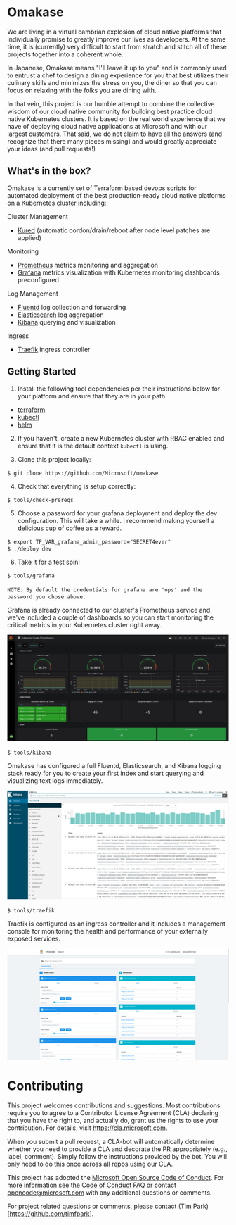 # Omakase

We are living in a virtual cambrian explosion of cloud native platforms that individually promise to greatly improve our lives as developers. At the same time, it is (currently) very difficult to start from stratch and stitch all of these projects together into a coherent whole.

In Japanese, Omakase means "I'll leave it up to you" and is commonly used to entrust a chef to design a dining experience for you that best utilizes their culinary skills and minimizes the stress on you, the diner so that you can focus on relaxing with the folks you are dining with.

In that vein, this project is our humble attempt to combine the collective wisdom of our cloud native community for building best practice cloud native Kubernetes clusters. It is based on the real world experience that we have of deploying cloud native applications at Microsoft and with our largest customers. That said, we do not claim to have all the answers (and recognize that there many pieces missing) and would greatly appreciate your ideas (and pull requests!)

## What's in the box?

Omakase is a currently set of Terraform based devops scripts for automated deployment of the best production-ready cloud native platforms on a Kubernetes cluster including:

Cluster Management

-   [Kured](https://github.com/weaveworks/kured) (automatic cordon/drain/reboot after node level patches are applied)

Monitoring

-   [Prometheus](https://prometheus.io/) metrics monitoring and aggregation
-   [Grafana](https://grafana.com/) metrics visualization with Kubernetes monitoring dashboards preconfigured

Log Management

-   [Fluentd](https://www.fluentd.org/) log collection and forwarding
-   [Elasticsearch](https://www.elastic.co/) log aggregation
-   [Kibana](https://www.elastic.co/products/kibana) querying and visualization

Ingress

-   [Traefik](https://traefik.io/) ingress controller

## Getting Started

1. Install the following tool dependencies per their instructions below for your platform and ensure that they are in your path.

-   [terraform](https://www.terraform.io/intro/getting-started/install.html)
-   [kubectl](https://kubernetes.io/docs/tasks/tools/install-kubectl/)
-   [helm](https://helm.sh/)

2. If you haven't, create a new Kubernetes cluster with RBAC enabled and ensure that it is the default context `kubectl` is using.

3. Clone this project locally:

```
$ git clone https://github.com/Microsoft/omakase
```

4. Check that everything is setup correctly:

```
$ tools/check-prereqs
```

5. Choose a password for your grafana deployment and deploy the dev configuration. This will take a while. I recommend making yourself a delicious cup of coffee as a reward.

```
$ export TF_VAR_grafana_admin_password="SECRET4ever"
$ ./deploy dev
```

6. Take it for a test spin!

```
$ tools/grafana

NOTE: By default the credentials for grafana are 'ops' and the password you chose above.
```

Grafana is already connected to our cluster's Prometheus service and we've included a couple of dashboards so you can start monitoring the critical metrics in your Kubernetes cluster right away.

![Grafana Image](./docs/images/grafana.png)

```
$ tools/kibana
```

Omakase has configured a full Fluentd, Elasticsearch, and Kibana logging stack ready for you to create your first index and start querying and visualizing text logs immediately.

![Kibana Image](./docs/images/kibana.png)

```
$ tools/traefik
```

Traefik is configured as an ingress controller and it includes a management console for monitoring the health and performance of your externally exposed services.

![Traefik Image](./docs/images/traefik.png)

# Contributing

This project welcomes contributions and suggestions. Most contributions require you to agree to a
Contributor License Agreement (CLA) declaring that you have the right to, and actually do, grant us
the rights to use your contribution. For details, visit https://cla.microsoft.com.

When you submit a pull request, a CLA-bot will automatically determine whether you need to provide
a CLA and decorate the PR appropriately (e.g., label, comment). Simply follow the instructions
provided by the bot. You will only need to do this once across all repos using our CLA.

This project has adopted the [Microsoft Open Source Code of Conduct](https://opensource.microsoft.com/codeofconduct/).
For more information see the [Code of Conduct FAQ](https://opensource.microsoft.com/codeofconduct/faq/) or
contact [opencode@microsoft.com](mailto:opencode@microsoft.com) with any additional questions or comments.

For project related questions or comments, please contact (Tim Park)[https://github.com/timfpark].
